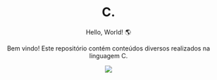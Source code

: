 <h1 align="center">C.</h1>

<p align="center">Hello, World! 🌎</p>
<p align="center"> Bem vindo! Este repositório contém conteúdos diversos realizados na linguagem C.</p>

<div align="center">
  <img src="https://user-images.githubusercontent.com/87160095/181142402-5c0f334d-42dd-422b-bb74-06e1a6820e31.png">
</div>
